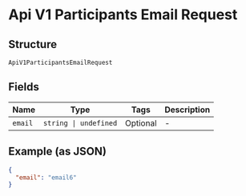 
# Api V1 Participants Email Request

## Structure

`ApiV1ParticipantsEmailRequest`

## Fields

| Name | Type | Tags | Description |
|  --- | --- | --- | --- |
| `email` | `string \| undefined` | Optional | - |

## Example (as JSON)

```json
{
  "email": "email6"
}
```

